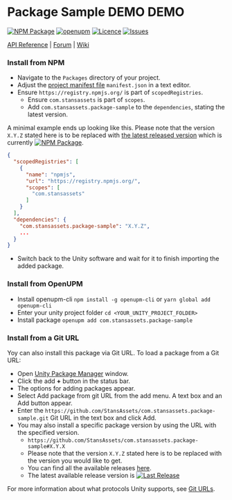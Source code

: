 # Package Sample DEMO DEMO
<!-- Describe your package -->

[![NPM Package](https://img.shields.io/npm/v/com.stansassets.package-sample)](https://www.npmjs.com/package/com.stansassets.package-sample)
[![openupm](https://img.shields.io/npm/v/com.stansassets.package-sample?label=openupm&registry_uri=https://package.openupm.com)](https://openupm.com/packages/com.stansassets.package-sample/)
[![Licence](https://img.shields.io/npm/l/com.stansassets.package-sample)](https://github.com/StansAssets/com.stansassets.package-sample/blob/master/LICENSE)
[![Issues](https://img.shields.io/github/issues/StansAssets/com.stansassets.package-sample)](https://github.com/StansAssets/com.stansassets.package-sample/issues)

<!-- Add some useful links here -->

[API Reference](https://myapi) | [Forum](https://myforum) | [Wiki](https://github.com/StansAssets/com.stansassets.package-sample/wiki)

### Install from NPM
* Navigate to the `Packages` directory of your project.
* Adjust the [project manifest file](https://docs.unity3d.com/Manual/upm-manifestPrj.html) `manifest.json` in a text editor.
* Ensure `https://registry.npmjs.org/` is part of `scopedRegistries`.
  * Ensure `com.stansassets` is part of `scopes`.
  * Add `com.stansassets.package-sample` to the `dependencies`, stating the latest version.

A minimal example ends up looking like this. Please note that the version `X.Y.Z` stated here is to be replaced with [the latest released version](https://www.npmjs.com/package/com.stansassets.foundation) which is currently [![NPM Package](https://img.shields.io/npm/v/com.stansassets.foundation)](https://www.npmjs.com/package/com.stansassets.foundation).
  ```json
  {
    "scopedRegistries": [
      {
        "name": "npmjs",
        "url": "https://registry.npmjs.org/",
        "scopes": [
          "com.stansassets"
        ]
      }
    ],
    "dependencies": {
      "com.stansassets.package-sample": "X.Y.Z",
      ...
    }
  }
  ```
* Switch back to the Unity software and wait for it to finish importing the added package.

### Install from OpenUPM
* Install openupm-cli `npm install -g openupm-cli` or `yarn global add openupm-cli`
* Enter your unity project folder `cd <YOUR_UNITY_PROJECT_FOLDER>`
* Install package `openupm add com.stansassets.package-sample`

### Install from a Git URL
Yoy can also install this package via Git URL. To load a package from a Git URL:

* Open [Unity Package Manager](https://docs.unity3d.com/Manual/upm-ui.html) window.
* Click the add **+** button in the status bar.
* The options for adding packages appear.
* Select Add package from git URL from the add menu. A text box and an Add button appear.
* Enter the `https://github.com/StansAssets/com.stansassets.package-sample.git` Git URL in the text box and click Add.
* You may also install a specific package version by using the URL with the specified version.
  * `https://github.com/StansAssets/com.stansassets.package-sample#X.Y.X`
  * Please note that the version `X.Y.Z` stated here is to be replaced with the version you would like to get.
  * You can find all the available releases [here](https://github.com/StansAssets/com.stansassets.package-sample/releases).
  * The latest available release version is [![Last Release](https://img.shields.io/github/v/release/stansassets/com.stansassets.package-sample)](https://github.com/StansAssets/com.stansassets.package-sample/releases/latest)

For more information about what protocols Unity supports, see [Git URLs](https://docs.unity3d.com/Manual/upm-git.html).

